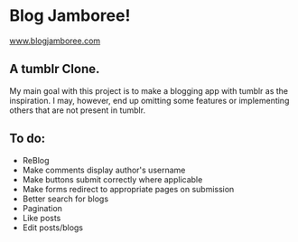 # Blog Jamboree!

www.blogjamboree.com

## A tumblr Clone.

My main goal with this project is to make a blogging app  with tumblr as the inspiration.
I may, however, end up omitting some features or implementing others that are not present in tumblr.

## To do:

* ReBlog
* Make comments display author's username
* Make buttons submit correctly where applicable
* Make forms redirect to appropriate pages on submission
* Better search for blogs
* Pagination
* Like posts
* Edit posts/blogs
